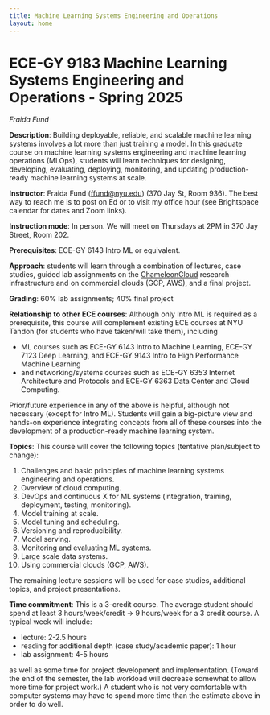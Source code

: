 ```yaml
---
title: Machine Learning Systems Engineering and Operations
layout: home
---
```


# ECE-GY 9183 Machine Learning Systems Engineering and Operations - Spring 2025

_Fraida Fund_ 

**Description**: Building deployable, reliable, and scalable machine learning systems involves a lot more than just training a model. In this graduate course on machine learning systems engineering and machine learning operations (MLOps), students will learn techniques for designing, developing, evaluating, deploying, monitoring, and updating production-ready machine learning systems at scale. 

**Instructor**: Fraida Fund (ffund@nyu.edu) (370 Jay St, Room 936). The best way to reach me is to post on Ed or to visit my office hour (see Brightspace calendar for dates and Zoom links).

**Instruction mode**: In person. We will meet on Thursdays at 2PM in 370 Jay Street, Room 202.

**Prerequisites**: ECE-GY 6143 Intro ML or equivalent.

**Approach**: students will learn through a combination of lectures, case studies, guided lab assignments on the [ChameleonCloud](https://chameleoncloud.org/) research infrastructure and on commercial clouds (GCP, AWS), and a final project.

**Grading**: 60% lab assignments; 40% final project

**Relationship to other ECE courses**: Although only Intro ML is required as a prerequisite, this course will complement existing ECE courses at NYU Tandon (for students who have taken/will take them), including 

* ML courses such as ECE-GY 6143 Intro to Machine Learning, ECE-GY 7123 Deep Learning, and ECE-GY 9143 Intro to High Performance Machine Learning
* and networking/systems courses such as ECE-GY 6353 Internet Architecture and Protocols and ECE-GY 6363 Data Center and Cloud Computing.

Prior/future experience in any of the above is helpful, although not necessary (except for Intro ML). Students will gain a big-picture view and hands-on experience integrating concepts from all of these courses into the development of a production-ready machine learning system. 

**Topics**: This course will cover the following topics (tentative plan/subject to change):

1. Challenges and basic principles of machine learning systems engineering and operations.
2. Overview of cloud computing.
3. DevOps and continuous X for ML systems (integration, training, deployment, testing, monitoring).
4. Model training at scale.
5. Model tuning and scheduling.
5. Versioning and reproducibility.
6. Model serving.
7. Monitoring and evaluating ML systems.
8. Large scale data systems.
9. Using commercial clouds (GCP, AWS).

The remaining lecture sessions will be used for case studies, additional topics, and project presentations.

**Time commitment**: This is a 3-credit course. The average student should spend at least 3 hours/week/credit → 9 hours/week for a 3 credit course. A typical week will include:

- lecture: 2-2.5 hours
- reading for additional depth (case study/academic paper): 1 hour
- lab assignment: 4-5 hours

as well as some time for project development and implementation. (Toward the end of the semester, the lab workload will decrease somewhat to allow more time for project work.) A student who is not very comfortable with computer systems may have to spend more time than the estimate above in order to do well. 
